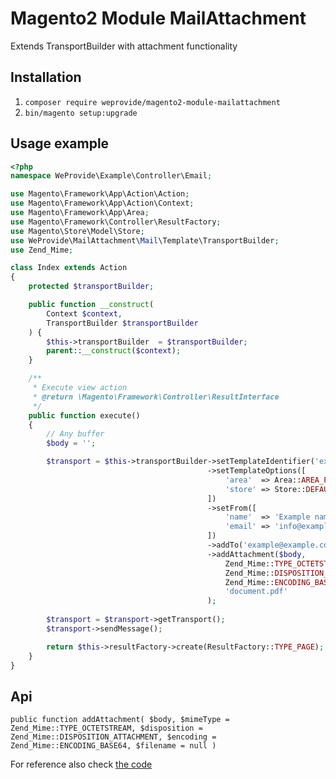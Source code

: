 # Magento2 Module MailAttachment

Extends TransportBuilder with attachment functionality

## Installation

1. `composer require weprovide/magento2-module-mailattachment`
2. `bin/magento setup:upgrade`

## Usage example

```php
<?php
namespace WeProvide\Example\Controller\Email;

use Magento\Framework\App\Action\Action;
use Magento\Framework\App\Action\Context;
use Magento\Framework\App\Area;
use Magento\Framework\Controller\ResultFactory;
use Magento\Store\Model\Store;
use WeProvide\MailAttachment\Mail\Template\TransportBuilder;
use Zend_Mime;

class Index extends Action
{
    protected $transportBuilder;

    public function __construct(
        Context $context,
        TransportBuilder $transportBuilder
    ) {
        $this->transportBuilder  = $transportBuilder;
        parent::__construct($context);
    }

    /**
     * Execute view action
     * @return \Magento\Framework\Controller\ResultInterface
     */
    public function execute()
    {
        // Any buffer
        $body = '';

        $transport = $this->transportBuilder->setTemplateIdentifier('example_identifier')
                                            ->setTemplateOptions([
                                                'area'  => Area::AREA_FRONTEND,
                                                'store' => Store::DEFAULT_STORE_ID,
                                            ])
                                            ->setFrom([
                                                'name'  => 'Example name',
                                                'email' => 'info@example.com',
                                            ])
                                            ->addTo('example@example.com')
                                            ->addAttachment($body,
                                                Zend_Mime::TYPE_OCTETSTREAM,
                                                Zend_Mime::DISPOSITION_ATTACHMENT,
                                                Zend_Mime::ENCODING_BASE64,
                                                'document.pdf'
                                            );
        
        $transport = $transport->getTransport();
        $transport->sendMessage();

        return $this->resultFactory->create(ResultFactory::TYPE_PAGE);
    }
}
```

## Api

`public function addAttachment(
    $body,
    $mimeType = Zend_Mime::TYPE_OCTETSTREAM,
    $disposition = Zend_Mime::DISPOSITION_ATTACHMENT,
    $encoding = Zend_Mime::ENCODING_BASE64,
    $filename = null
)`

For reference also check [the code](Mail/Template/TransportBuilder.php)
